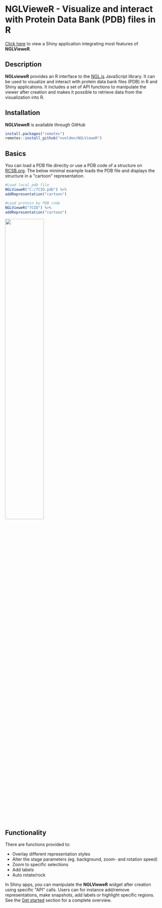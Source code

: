 **NGLVieweR** - Visualize and interact with Protein Data Bank (PDB) files in R
=========================================================
[Click here](https://nielsvandervelden.com) to view a Shiny application integrating most features of **NGLVieweR**.


## Description

**NGLvieweR** provides an R interface to the [NGL.js](http://nglviewer.org/ngl/api/) JavaScript library. It can be used to visualize and interact with protein data bank files (PDB) in R and Shiny applications. It includes a set of API functions to manipulate the viewer after creation and makes it possible to retrieve data from the visualization into R.   

## Installation

**NGLVieweR** is available through GitHub
``` r
install.packages("remotes")
remotes::install_github("nvelden/NGLVieweR")
```

## Basics

You can load a PDB file directly or use a PDB code of a structure on [RCSB.org](https://www.rcsb.org/). The below minimal example loads the PDB file and displays the structure in a "cartoon" representation.

``` r
#Load local pdb file
NGLVieweR("C:/7CID.pdb") %>%
addRepresentation("cartoon")

#Load protein by PDB code
NGLVieweR("7CID") %>%
addRepresentation("cartoon")
```
<img src="../man/figures/cartoon_representation.png" class="screenshot" width="50%">

## Functionality 

There are functions provided to:
- Overlay different representation styles
- Alter the stage parameters (eg. background, zoom- and rotation speed)
- Zoom to specific selections
- Add labels 
- Auto rotate/rock

In Shiny apps, you can manipulate the **NGLVieweR** widget after creation using specific "API" calls. Users can for instance add/remove representations, make 
snapshots, add labels or highlight specific regions. See the [Get started](articles/NGLVieweR.html) section for a complete overview.